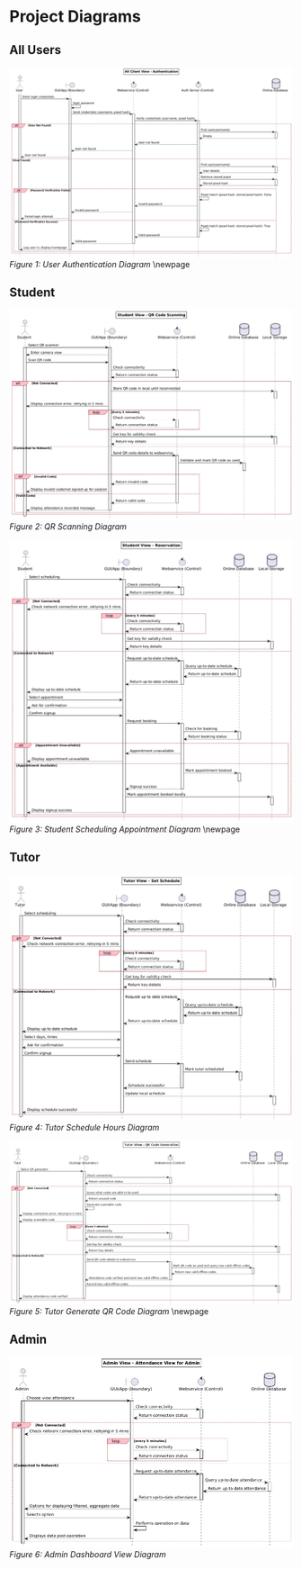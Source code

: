 <!-- # Project Diagrams

## All Users

![All Diagrams](all/png/user_authentication.png)
\newpage

## Student

![Student Diagram 1](student/png/qr_scanning.png)
\newpage
![Student Diagram 2](student/png/student_schedule_appt.png)
\newpage

## Tutor

![Tutor Diagram 1](tutor/png/tutor_schedule_hours.png)
\newpage
![Tutor Diagram 2](tutor/png/tutor_generate_qr.png)
\newpage

## Admin

![Admin Diagram 1](admin/png/admin_view.png)
 -->

<!-- 


# Project Sequence Diagrams


## All Users 

**Authentication**

![All Diagrams](all/png/user_authentication.png)
\newpage


## Student

**QR Code Scanning**

![Student Diagram 1](student/png/qr_scanning.png)
\newpage


## Student

**Scheduling an Appointment**

![Student Diagram 2](student/png/student_schedule_appt.png)
\newpage


## Tutor

**Setting Available Hours**

![Tutor Diagram 1](tutor/png/tutor_schedule_hours.png)
\newpage


## Tutor

**Generating QR Code**

![Tutor Diagram 2](tutor/png/tutor_generate_qr.png)
\newpage


## Admin

**Admin Dashboard View**

![Admin Diagram 1](admin/png/admin_view.png)
 -->








# Project Diagrams


## All Users

![All Diagrams](all/png/user_authentication.png)
*Figure 1: User Authentication Diagram*
\newpage


## Student

![Student Diagram 1](student/png/qr_scanning.png)
*Figure 2: QR Scanning Diagram*


![Student Diagram 2](student/png/student_schedule_appt.png)
*Figure 3: Student Scheduling Appointment Diagram*
\newpage


## Tutor

![Tutor Diagram 1](tutor/png/tutor_schedule_hours.png)
*Figure 4: Tutor Schedule Hours Diagram*


![Tutor Diagram 2](tutor/png/tutor_generate_qr.png)
*Figure 5: Tutor Generate QR Code Diagram*
\newpage


## Admin

![Admin Diagram 1](admin/png/admin_view.png)
*Figure 6: Admin Dashboard View Diagram*
